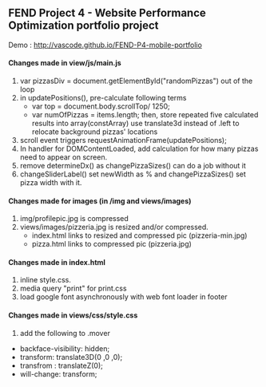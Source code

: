 ## FEND Project 4 - Website Performance Optimization portfolio project
Demo : http://vascode.github.io/FEND-P4-mobile-portfolio

#### Changes made in view/js/main.js
1.  var pizzasDiv = document.getElementById("randomPizzas") out of the loop
2.  in updatePositions(), pre-calculate following terms
    - var top = document.body.scrollTop/ 1250;
    - var numOfPizzas = items.length;
    then, store repeated five calculated results into array(constArray)
    use translate3d instead of .left to relocate background pizzas' locations
3. scroll event triggers requestAnimationFrame(updatePositions);
4. In handler for DOMContentLoaded, add calculation for how many pizzas need to appear on screen.
5. remove determineDx() as changePizzaSizes() can do a job without it
6. changeSliderLabel() set newWidth as % and changePizzaSizes() set pizza width with it.    

#### Changes made for images (in /img and views/images)
1. img/profilepic.jpg is compressed 
2. views/images/pizzeria.jpg is resized and/or compressed. 
    - index.html links to resized and compressed pic (pizzeria-min.jpg)
    - pizza.html links to compressed pic (pizzeria.jpg)

#### Changes made in index.html
1. inline style.css. 
2. media query "print" for print.css
3. load google font asynchronously with web font loader in footer

#### Changes made in views/css/style.css
1. add the following to .mover 
  - backface-visibility: hidden;
  - transform: translate3D(0 ,0 ,0);
  - transfrom : translateZ(0);
  - will-change: transform;
